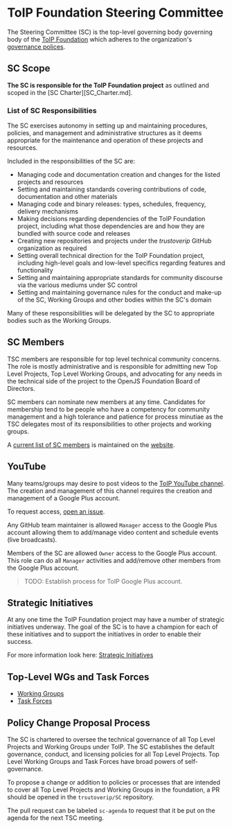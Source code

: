 # ToIP Foundation Steering Committee
The Steering Committee (SC) is the top-level governing body
governing body of the [ToIP Foundation](http://trustoverip.org) which adheres to the organization's [governance polices](GOVERNANCE.md).

## SC Scope

**The SC is responsible for the ToIP Foundation project** as outlined and scoped in the [SC Charter][SC_Charter.md].

### List of SC Responsibilities

The SC exercises autonomy in setting up and maintaining procedures, policies,
and management and administrative structures as it deems appropriate for the
maintenance and operation of these projects and resources.

Included in the responsibilities of the SC are:

* Managing code and documentation creation and changes for the listed projects
  and resources
* Setting and maintaining standards covering contributions of code,
  documentation and other materials
* Managing code and binary releases: types, schedules, frequency, delivery
  mechanisms
* Making decisions regarding dependencies of the ToIP Foundation project,
  including what those dependencies are and how they are bundled with source
  code and releases
* Creating new repositories and projects under the _trustoverip_ GitHub organization
  as required
* Setting overall technical direction for the ToIP Foundation project, including
  high-level goals and low-level specifics regarding features and functionality
* Setting and maintaining appropriate standards for community discourse via the
  various mediums under SC control
* Setting and maintaining governance rules for the conduct and make-up of the
  SC, Working Groups and other bodies within the SC's domain

Many of these responsibilities will be delegated by the SC to appropriate
bodies such as the Working Groups.

## SC Members

TSC members are responsible for top level technical community concerns. The role
is mostly administrative and is responsible for admitting new Top Level
Projects, Top Level Working Groups, and advocating for any needs in the
technical side of the project to the OpenJS Foundation Board of Directors.

SC members can nominate new members at any time. Candidates for membership tend
to be people who have a competency for community management and a high tolerance
and patience for process minutiae as the TSC delegates most of its responsibilities
to other projects and working groups.

A [current list of SC members]() is maintained on the [website]().

## YouTube
Many teams/groups may desire to post videos to the [ToIP YouTube channel](https://www.youtube.com/c/trustoverip+foundation/). The creation and management of this channel requires the creation and management of a Google Plus account.

To request access, [open an issue](https://github.com/trustoverip/SC/issues/new).

Any GitHub team maintainer is allowed `Manager` access to the Google Plus
account allowing them to add/manage video content and schedule events
(live broadcasts).

Members of the SC are allowed `Owner` access to the Google Plus account. This
role can do all `Manager` activities and add/remove other members from the
Google Plus account.

>TODO: Establish process for ToIP Google Plus account.

## Strategic Initiatives

At any one time the ToIP Foundation project may have a number of strategic initiatives
underway.  The goal of the SC is to have a champion for each of these
initiatives and to support the initiatives in order to enable their
success.

For more information look here:
[Strategic Initiatives](https://github.com/trustoverip/SC/blob/master/Strategic-Initiatives.md)

## Top-Level WGs and Task Forces

* [Working Groups](WORKING_GROUPS.md)
* [Task Forces](TASK_FORCES.md)

## Policy Change Proposal Process

The SC is chartered to oversee the technical governance of all Top
Level Projects and Working Groups under ToIP. The SC
establishes the default governance, conduct, and licensing policies for all Top
Level Projects. Top Level Working Groups and Task Forces have broad powers of
self-governance.

To propose a change or addition to policies or processes that are intended to
cover all Top Level Projects and Working Groups in the foundation, a PR should
be opened in the `trsutoverip/SC` repository.

The pull request can be labeled `sc-agenda` to request that it be put on the
agenda for the next TSC meeting.
